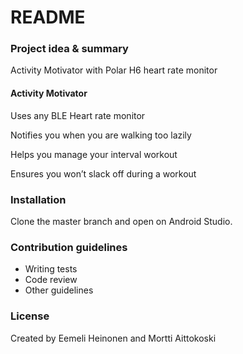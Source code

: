 # README #

### Project idea & summary ###


Activity Motivator with Polar H6 heart rate monitor

#### Activity Motivator ####
Uses any BLE Heart rate monitor

Notifies you when you are walking too lazily

Helps you manage your interval workout

Ensures you won’t slack off during a workout


### Installation ###
Clone the master branch and open on Android Studio.

### Contribution guidelines ###

* Writing tests
* Code review
* Other guidelines

### License ###

Created by Eemeli Heinonen and Mortti Aittokoski